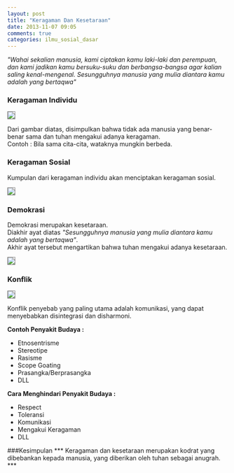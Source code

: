 ```yaml
---
layout: post
title: "Keragaman Dan Kesetaraan"
date: 2013-11-07 09:05
comments: true
categories: ilmu_sosial_dasar
---
```


*"Wahai sekalian manusia, kami ciptakan kamu laki-laki dan perempuan, dan kami jadikan
kamu bersuku-suku dan berbangsa-bangsa agar kalian saling kenal-mengenal. Sesungguhnya
manusia yang mulia diantara kamu adalah yang bertaqwa"*

<!-- more -->

### Keragaman Individu
<img src="{{root_url}}/images/blog/post_kesetaraan_dan_keragaman/keragaman1.png" style="border:1px solid grey">

Dari gambar diatas, disimpulkan bahwa tidak ada manusia yang benar-benar sama dan tuhan mengakui adanya keragaman.<br>
Contoh : Bila sama cita-cita, wataknya mungkin berbeda.

### Keragaman Sosial
Kumpulan dari keragaman individu akan menciptakan keragaman sosial.

<img src="{{root_url}}/images/blog/post_kesetaraan_dan_keragaman/keragaman2.png" style="border:1px solid grey">

### Demokrasi
Demokrasi merupakan kesetaraan.<br>
Diakhir ayat diatas *"Sesungguhnya manusia yang mulia diantara kamu adalah yang bertaqwa"*.<br> 
Akhir ayat tersebut mengartikan bahwa tuhan mengakui adanya kesetaraan.

<img src="{{root_url}}/images/blog/post_kesetaraan_dan_keragaman/keragaman3.png" style="border:1px solid grey">

### Konflik
<img src="{{root_url}}/images/blog/post_kesetaraan_dan_keragaman/keragaman4.png" style="border:1px solid grey">

Konflik penyebab yang paling utama adalah komunikasi, yang dapat menyebabkan disintegrasi dan disharmoni.

**Contoh Penyakit Budaya :**

* Etnosentrisme
* Stereotipe
* Rasisme
* Scope Goating
* Prasangka/Berprasangka
* DLL

**Cara Menghindari Penyakit Budaya :**

* Respect
* Toleransi
* Komunikasi
* Mengakui Keragaman
* DLL 

###Kesimpulan
*** Keragaman dan kesetaraan merupakan kodrat yang dibebankan kepada
manusia, yang diberikan oleh tuhan sebagai anugrah. ***

